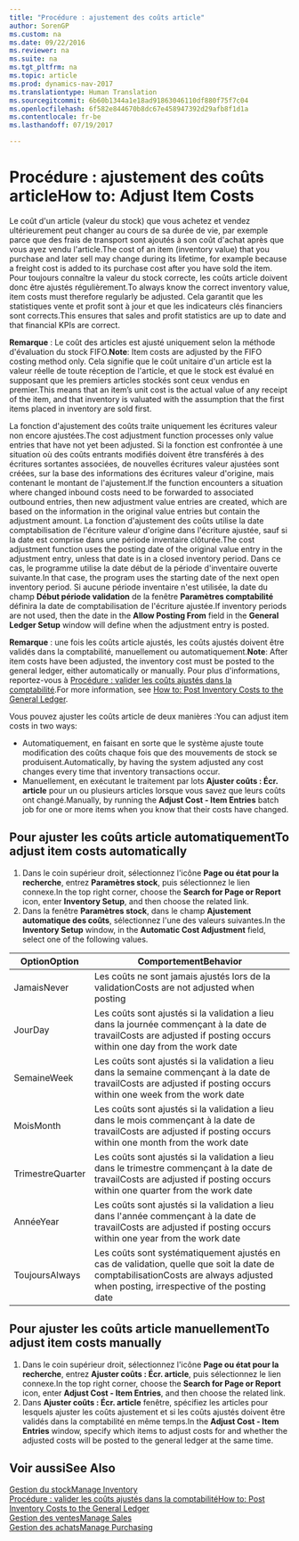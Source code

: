 ```yaml
---
title: "Procédure : ajustement des coûts article"
author: SorenGP
ms.custom: na
ms.date: 09/22/2016
ms.reviewer: na
ms.suite: na
ms.tgt_pltfrm: na
ms.topic: article
ms.prod: dynamics-nav-2017
ms.translationtype: Human Translation
ms.sourcegitcommit: 6b60b1344a1e18ad91863046110df880f75f7c04
ms.openlocfilehash: 6f582e844670b8dc67e458947392d29afb8f1d1a
ms.contentlocale: fr-be
ms.lasthandoff: 07/19/2017

---
```


# <a name="how-to-adjust-item-costs"></a><span data-ttu-id="92d97-102">Procédure : ajustement des coûts article</span><span class="sxs-lookup"><span data-stu-id="92d97-102">How to: Adjust Item Costs</span></span>   
<span data-ttu-id="92d97-103">Le coût d'un article (valeur du stock) que vous achetez et vendez ultérieurement peut changer au cours de sa durée de vie, par exemple parce que des frais de transport sont ajoutés à son coût d'achat après que vous ayez vendu l'article.</span><span class="sxs-lookup"><span data-stu-id="92d97-103">The cost of an item (inventory value) that you purchase and later sell may change during its lifetime, for example because a freight cost is added to its purchase cost after you have sold the item.</span></span> <span data-ttu-id="92d97-104">Pour toujours connaître la valeur du stock correcte, les coûts article doivent donc être ajustés régulièrement.</span><span class="sxs-lookup"><span data-stu-id="92d97-104">To always know the correct inventory value, item costs must therefore regularly be adjusted.</span></span>
<span data-ttu-id="92d97-105">Cela garantit que les statistiques vente et profit sont à jour et que les indicateurs clés financiers sont corrects.</span><span class="sxs-lookup"><span data-stu-id="92d97-105">This ensures that sales and profit statistics are up to date and that financial KPIs are correct.</span></span>

<span data-ttu-id="92d97-106">**Remarque** : Le coût des articles est ajusté uniquement selon la méthode d'évaluation du stock FIFO.</span><span class="sxs-lookup"><span data-stu-id="92d97-106">**Note**: Item costs are adjusted by the FIFO costing method only.</span></span> <span data-ttu-id="92d97-107">Cela signifie que le coût unitaire d'un article est la valeur réelle de toute réception de l'article, et que le stock est évalué en supposant que les premiers articles stockés sont ceux vendus en premier.</span><span class="sxs-lookup"><span data-stu-id="92d97-107">This means that an item’s unit cost is the actual value of any receipt of the item, and that inventory is valuated with the assumption that the first items placed in inventory are sold first.</span></span>

<span data-ttu-id="92d97-108">La fonction d'ajustement des coûts traite uniquement les écritures valeur non encore ajustées.</span><span class="sxs-lookup"><span data-stu-id="92d97-108">The cost adjustment function processes only value entries that have not yet been adjusted.</span></span> <span data-ttu-id="92d97-109">Si la fonction est confrontée à une situation où des coûts entrants modifiés doivent être transférés à des écritures sortantes associées, de nouvelles écritures valeur ajustées sont créées, sur la base des informations des écritures valeur d'origine, mais contenant le montant de l'ajustement.</span><span class="sxs-lookup"><span data-stu-id="92d97-109">If the function encounters a situation where changed inbound costs need to be forwarded to associated outbound entries, then new adjustment value entries are created, which are based on the information in the original value entries but contain the adjustment amount.</span></span> <span data-ttu-id="92d97-110">La fonction d'ajustement des coûts utilise la date comptabilisation de l'écriture valeur d'origine dans l'écriture ajustée, sauf si la date est comprise dans une période inventaire clôturée.</span><span class="sxs-lookup"><span data-stu-id="92d97-110">The cost adjustment function uses the posting date of the original value entry in the adjustment entry, unless that date is in a closed inventory period.</span></span> <span data-ttu-id="92d97-111">Dans ce cas, le programme utilise la date début de la période d'inventaire ouverte suivante.</span><span class="sxs-lookup"><span data-stu-id="92d97-111">In that case, the program uses the starting date of the next open inventory period.</span></span> <span data-ttu-id="92d97-112">Si aucune période inventaire n'est utilisée, la date du champ **Début période validation** de la fenêtre **Paramètres comptabilité** définira la date de comptabilisation de l'écriture ajustée.</span><span class="sxs-lookup"><span data-stu-id="92d97-112">If inventory periods are not used, then the date in the **Allow Posting From** field in the **General Ledger Setup** window will define when the adjustment entry is posted.</span></span>

<span data-ttu-id="92d97-113">**Remarque** : une fois les coûts article ajustés, les coûts ajustés doivent être validés dans la comptabilité, manuellement ou automatiquement.</span><span class="sxs-lookup"><span data-stu-id="92d97-113">**Note**: After item costs have been adjusted, the inventory cost must be posted to the general ledger, either automatically or manually.</span></span> <span data-ttu-id="92d97-114">Pour plus d'informations, reportez-vous à [Procédure : valider les coûts ajustés dans la comptabilité](inventory-how-post-inventory-cost-gl.md).</span><span class="sxs-lookup"><span data-stu-id="92d97-114">For more information, see [How to: Post Inventory Costs to the General Ledger](inventory-how-post-inventory-cost-gl.md).</span></span>

<span data-ttu-id="92d97-115">Vous pouvez ajuster les coûts article de deux manières :</span><span class="sxs-lookup"><span data-stu-id="92d97-115">You can adjust item costs in two ways:</span></span>
 - <span data-ttu-id="92d97-116">Automatiquement, en faisant en sorte que le système ajuste toute modification des coûts chaque fois que des mouvements de stock se produisent.</span><span class="sxs-lookup"><span data-stu-id="92d97-116">Automatically, by having the system adjusted any cost changes every time that inventory transactions occur.</span></span>
 - <span data-ttu-id="92d97-117">Manuellement, en exécutant le traitement par lots **Ajuster coûts : Écr. article** pour un ou plusieurs articles lorsque vous savez que leurs coûts ont changé.</span><span class="sxs-lookup"><span data-stu-id="92d97-117">Manually, by running the **Adjust Cost - Item Entries** batch job for one or more items when you know that their costs have changed.</span></span>  

## <a name="to-adjust-item-costs-automatically"></a><span data-ttu-id="92d97-118">Pour ajuster les coûts article automatiquement</span><span class="sxs-lookup"><span data-stu-id="92d97-118">To adjust item costs automatically</span></span>
1. <span data-ttu-id="92d97-119">Dans le coin supérieur droit, sélectionnez l'icône **Page ou état pour la recherche**, entrez **Paramètres stock**, puis sélectionnez le lien connexe.</span><span class="sxs-lookup"><span data-stu-id="92d97-119">In the top right corner, choose the **Search for Page or Report** icon, enter **Inventory Setup**, and then  choose the related link.</span></span>
2. <span data-ttu-id="92d97-120">Dans la fenêtre **Paramètres stock**, dans le champ **Ajustement automatique des coûts**, sélectionnez l'une des valeurs suivantes.</span><span class="sxs-lookup"><span data-stu-id="92d97-120">In the **Inventory Setup** window, in the **Automatic Cost Adjustment** field, select one of the following values.</span></span>

|<span data-ttu-id="92d97-121">Option</span><span class="sxs-lookup"><span data-stu-id="92d97-121">Option</span></span> |<span data-ttu-id="92d97-122">Comportement</span><span class="sxs-lookup"><span data-stu-id="92d97-122">Behavior</span></span> |
|-------|---------|
|<span data-ttu-id="92d97-123">Jamais</span><span class="sxs-lookup"><span data-stu-id="92d97-123">Never</span></span>|<span data-ttu-id="92d97-124">Les coûts ne sont jamais ajustés lors de la validation</span><span class="sxs-lookup"><span data-stu-id="92d97-124">Costs are not adjusted when posting</span></span>|
|<span data-ttu-id="92d97-125">Jour</span><span class="sxs-lookup"><span data-stu-id="92d97-125">Day</span></span>|<span data-ttu-id="92d97-126">Les coûts sont ajustés si la validation a lieu dans la journée commençant à la date de travail</span><span class="sxs-lookup"><span data-stu-id="92d97-126">Costs are adjusted if posting occurs within one day from the work date</span></span>|
|<span data-ttu-id="92d97-127">Semaine</span><span class="sxs-lookup"><span data-stu-id="92d97-127">Week</span></span>|<span data-ttu-id="92d97-128">Les coûts sont ajustés si la validation a lieu dans la semaine commençant à la date de travail</span><span class="sxs-lookup"><span data-stu-id="92d97-128">Costs are adjusted if posting occurs within one week from the work date</span></span>|
|<span data-ttu-id="92d97-129">Mois</span><span class="sxs-lookup"><span data-stu-id="92d97-129">Month</span></span>|<span data-ttu-id="92d97-130">Les coûts sont ajustés si la validation a lieu dans le mois commençant à la date de travail</span><span class="sxs-lookup"><span data-stu-id="92d97-130">Costs are adjusted if posting occurs within one month from the work date</span></span>|
|<span data-ttu-id="92d97-131">Trimestre</span><span class="sxs-lookup"><span data-stu-id="92d97-131">Quarter</span></span>|<span data-ttu-id="92d97-132">Les coûts sont ajustés si la validation a lieu dans le trimestre commençant à la date de travail</span><span class="sxs-lookup"><span data-stu-id="92d97-132">Costs are adjusted if posting occurs within one quarter from the work date</span></span>|
|<span data-ttu-id="92d97-133">Année</span><span class="sxs-lookup"><span data-stu-id="92d97-133">Year</span></span>|<span data-ttu-id="92d97-134">Les coûts sont ajustés si la validation a lieu dans l'année commençant à la date de travail</span><span class="sxs-lookup"><span data-stu-id="92d97-134">Costs are adjusted if posting occurs within one year from the work date</span></span>|
|<span data-ttu-id="92d97-135">Toujours</span><span class="sxs-lookup"><span data-stu-id="92d97-135">Always</span></span>|<span data-ttu-id="92d97-136">Les coûts sont systématiquement ajustés en cas de validation, quelle que soit la date de comptabilisation</span><span class="sxs-lookup"><span data-stu-id="92d97-136">Costs are always adjusted when posting, irrespective of the posting date</span></span>|

## <a name="to-adjust-item-costs-manually"></a><span data-ttu-id="92d97-137">Pour ajuster les coûts article manuellement</span><span class="sxs-lookup"><span data-stu-id="92d97-137">To adjust item costs manually</span></span>
1. <span data-ttu-id="92d97-138">Dans le coin supérieur droit, sélectionnez l'icône **Page ou état pour la recherche**, entrez **Ajuster coûts : Écr. article**, puis sélectionnez le lien connexe.</span><span class="sxs-lookup"><span data-stu-id="92d97-138">In the top right corner, choose the **Search for Page or Report** icon, enter **Adjust Cost - Item Entries**, and then choose the related link.</span></span>
2. <span data-ttu-id="92d97-139">Dans **Ajuster coûts : Écr. article** fenêtre, spécifiez les articles pour lesquels ajuster les coûts ajustement et si les coûts ajustés doivent être validés dans la comptabilité en même temps.</span><span class="sxs-lookup"><span data-stu-id="92d97-139">In the **Adjust Cost - Item Entries** window, specify which items to adjust costs for and whether the adjusted costs will be posted to the general ledger at the same time.</span></span>

## <a name="see-also"></a><span data-ttu-id="92d97-140">Voir aussi</span><span class="sxs-lookup"><span data-stu-id="92d97-140">See Also</span></span>
[<span data-ttu-id="92d97-141">Gestion du stock</span><span class="sxs-lookup"><span data-stu-id="92d97-141">Manage Inventory</span></span>](inventory-manage-inventory.md)  
[<span data-ttu-id="92d97-142">Procédure : valider les coûts ajustés dans la comptabilité</span><span class="sxs-lookup"><span data-stu-id="92d97-142">How to: Post Inventory Costs to the General Ledger</span></span>](inventory-how-post-inventory-cost-gl.md)  
[<span data-ttu-id="92d97-143">Gestion des ventes</span><span class="sxs-lookup"><span data-stu-id="92d97-143">Manage Sales</span></span>](sales-manage-sales.md)  
[<span data-ttu-id="92d97-144">Gestion des achats</span><span class="sxs-lookup"><span data-stu-id="92d97-144">Manage Purchasing</span></span>](purchasing-manage-purchasing.md)

